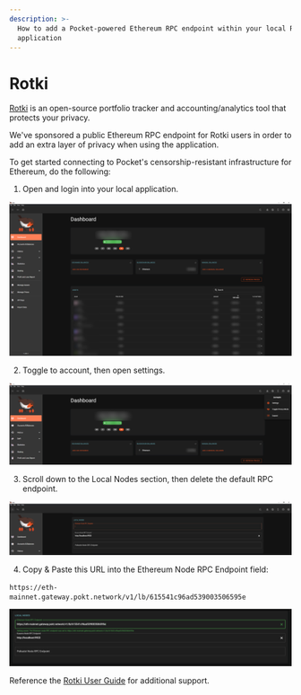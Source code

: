 ```yaml
---
description: >-
  How to add a Pocket-powered Ethereum RPC endpoint within your local Rotki
  application
---
```


# Rotki

[Rotki](https://bit.ly/RotkiPOKT) is an open-source portfolio tracker and accounting/analytics tool that protects your privacy.

We've sponsored a public Ethereum RPC endpoint for Rotki users in order to add an extra layer of privacy when using the application. 

To get started connecting to Pocket's censorship-resistant infrastructure for Ethereum, do the following:

1. Open and login into your local application.

![](../../.gitbook/assets/rotki-step-1.png)

2. Toggle to account, then open settings. 

![](../../.gitbook/assets/rotki-step-2%20%281%29.png)

3. Scroll down to the Local Nodes section, then delete the default RPC endpoint.

![](../../.gitbook/assets/rotki-step-3.png)

4. Copy & Paste this URL into the Ethereum Node RPC Endpoint field:

`https://eth-mainnet.gateway.pokt.network/v1/lb/615541c96ad539003506595e`

![](../../.gitbook/assets/rotki-step-4.png)

Reference the [Rotki User Guide](https://rotki.readthedocs.io/en/latest/usage_guide.html) for additional support.

